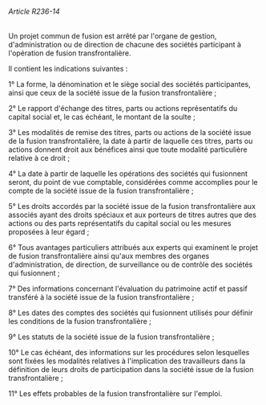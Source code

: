 ###### Article R236-14

Un projet commun de fusion est arrêté par l'organe de gestion, d'administration ou de direction de chacune des sociétés participant à l'opération de fusion transfrontalière.

Il contient les indications suivantes :

1° La forme, la dénomination et le siège social des sociétés participantes, ainsi que ceux de la société issue de la fusion transfrontalière ;

2° Le rapport d'échange des titres, parts ou actions représentatifs du capital social et, le cas échéant, le montant de la soulte ;

3° Les modalités de remise des titres, parts ou actions de la société issue de la fusion transfrontalière, la date à partir de laquelle ces titres, parts ou actions donnent droit aux bénéfices ainsi que toute modalité particulière relative à ce droit ;

4° La date à partir de laquelle les opérations des sociétés qui fusionnent seront, du point de vue comptable, considérées comme accomplies pour le compte de la société issue de la fusion transfrontalière ;

5° Les droits accordés par la société issue de la fusion transfrontalière aux associés ayant des droits spéciaux et aux porteurs de titres autres que des actions ou des parts représentatifs du capital social ou les mesures proposées à leur égard ;

6° Tous avantages particuliers attribués aux experts qui examinent le projet de fusion transfrontalière ainsi qu'aux membres des organes d'administration, de direction, de surveillance ou de contrôle des sociétés qui fusionnent ;

7° Des informations concernant l'évaluation du patrimoine actif et passif transféré à la société issue de la fusion transfrontalière ;

8° Les dates des comptes des sociétés qui fusionnent utilisés pour définir les conditions de la fusion transfrontalière ;

9° Les statuts de la société issue de la fusion transfrontalière ;

10° Le cas échéant, des informations sur les procédures selon lesquelles sont fixées les modalités relatives à l'implication des travailleurs dans la définition de leurs droits de participation dans la société issue de la fusion transfrontalière ;

11° Les effets probables de la fusion transfrontalière sur l'emploi.

